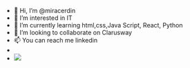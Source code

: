 - 👋 Hi, I’m @miracerdin
- 👀 I’m interested in IT
- 🌱 I’m currently learning html,css,Java Script, React, Python
- 💞️ I’m looking to collaborate on Clarusway
- 📫 You can reach me linkedin 
- 
- <img src="https://github-readme-stats.vercel.app/api?username=miracerdin&theme=flag-india&show_icons=true" >

<!---
miracerdin/miracerdin is a ✨ special ✨ repository because its `README.md` (this file) appears on your GitHub profile.
You can click the Preview link to take a look at your changes.
--->
